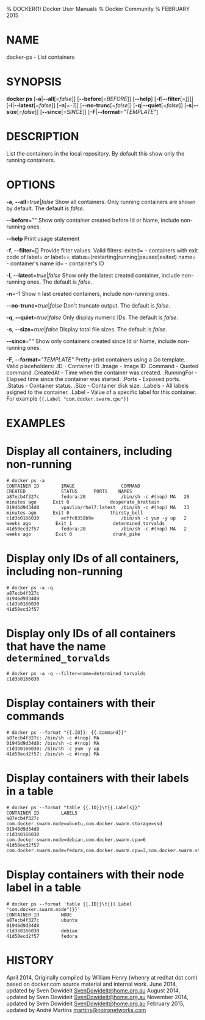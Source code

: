 % DOCKER(1) Docker User Manuals
% Docker Community
% FEBRUARY 2015
# NAME
docker-ps - List containers

# SYNOPSIS
**docker ps**
[**-a**|**--all**[=*false*]]
[**--before**[=*BEFORE*]]
[**--help**]
[**-f**|**--filter**[=*[]*]]
[**-l**|**--latest**[=*false*]]
[**-n**[=*-1*]]
[**--no-trunc**[=*false*]]
[**-q**|**--quiet**[=*false*]]
[**-s**|**--size**[=*false*]]
[**--since**[=*SINCE*]]
[**-F**|**--format**=*"TEMPLATE"*]


# DESCRIPTION

List the containers in the local repository. By default this show only
the running containers.

# OPTIONS
**-a**, **--all**=*true*|*false*
   Show all containers. Only running containers are shown by default. The default is *false*.

**--before**=""
   Show only container created before Id or Name, include non-running ones.

**--help**
  Print usage statement

**-f**, **--filter**=[]
   Provide filter values. Valid filters:
                          exited=<int> - containers with exit code of <int>
                          label=<key> or label=<key>=<value>
                          status=(restarting|running|paused|exited)
                          name=<string> - container's name
                          id=<ID> - container's ID

**-l**, **--latest**=*true*|*false*
   Show only the latest created container, include non-running ones. The default is *false*.

**-n**=-1
   Show n last created containers, include non-running ones.

**--no-trunc**=*true*|*false*
   Don't truncate output. The default is *false*.

**-q**, **--quiet**=*true*|*false*
   Only display numeric IDs. The default is *false*.

**-s**, **--size**=*true*|*false*
   Display total file sizes. The default is *false*.

**--since**=""
   Show only containers created since Id or Name, include non-running ones.

**-F**, **--format**=*"TEMPLATE"*
   Pretty-print containers using a Go template.
   Valid placeholders:
      .ID - Container ID
      .Image - Image ID
      .Command - Quoted command
      .CreatedAt - Time when the container was created.
      .RunningFor - Elapsed time since the container was started.
      .Ports - Exposed ports.
      .Status - Container status.
      .Size - Container disk size.
      .Labels - All labels asigned to the container.
      .Label - Value of a specific label for this container. For example `{{.Label "com.docker.swarm.cpu"}}`

# EXAMPLES
# Display all containers, including non-running

    # docker ps -a
    CONTAINER ID        IMAGE                 COMMAND                CREATED             STATUS      PORTS    NAMES
    a87ecb4f327c        fedora:20             /bin/sh -c #(nop) MA   20 minutes ago      Exit 0               desperate_brattain
    01946d9d34d8        vpavlin/rhel7:latest  /bin/sh -c #(nop) MA   33 minutes ago      Exit 0               thirsty_bell
    c1d3b0166030        acffc0358b9e          /bin/sh -c yum -y up   2 weeks ago         Exit 1               determined_torvalds
    41d50ecd2f57        fedora:20             /bin/sh -c #(nop) MA   2 weeks ago         Exit 0               drunk_pike

# Display only IDs of all containers, including non-running

    # docker ps -a -q
    a87ecb4f327c
    01946d9d34d8
    c1d3b0166030
    41d50ecd2f57

# Display only IDs of all containers that have the name `determined_torvalds`

    # docker ps -a -q --filter=name=determined_torvalds
    c1d3b0166030

# Display containers with their commands

    # docker ps --format "{{.ID}}: {{.Command}}"
    a87ecb4f327c: /bin/sh -c #(nop) MA
    01946d9d34d8: /bin/sh -c #(nop) MA
    c1d3b0166030: /bin/sh -c yum -y up
    41d50ecd2f57: /bin/sh -c #(nop) MA

# Display containers with their labels in a table

    # docker ps --format "table {{.ID}}\t{{.Labels}}"
    CONTAINER ID        LABELS
    a87ecb4f327c        com.docker.swarm.node=ubuntu,com.docker.swarm.storage=ssd
    01946d9d34d8
    c1d3b0166030        com.docker.swarm.node=debian,com.docker.swarm.cpu=6
    41d50ecd2f57        com.docker.swarm.node=fedora,com.docker.swarm.cpu=3,com.docker.swarm.storage=ssd

# Display containers with their node label in a table

    # docker ps --format 'table {{.ID}}\t{{(.Label "com.docker.swarm.node")}}'
    CONTAINER ID        NODE
    a87ecb4f327c        ubuntu
    01946d9d34d8
    c1d3b0166030        debian
    41d50ecd2f57        fedora

# HISTORY
April 2014, Originally compiled by William Henry (whenry at redhat dot com)
based on docker.com source material and internal work.
June 2014, updated by Sven Dowideit <SvenDowideit@home.org.au>
August 2014, updated by Sven Dowideit <SvenDowideit@home.org.au>
November 2014, updated by Sven Dowideit <SvenDowideit@home.org.au>
February 2015, updated by André Martins <martins@noironetworks.com>
